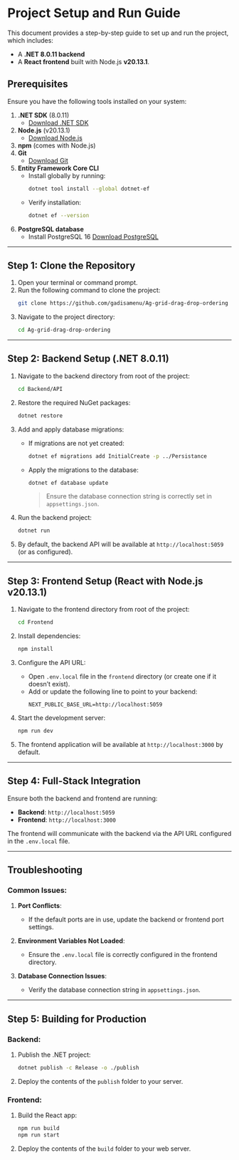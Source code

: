 # Project Setup and Run Guide

This document provides a step-by-step guide to set up and run the project, which includes:

- A **.NET 8.0.11 backend**
- A **React frontend** built with Node.js **v20.13.1**.

## Prerequisites

Ensure you have the following tools installed on your system:

1. **.NET SDK** (8.0.11)
   - [Download .NET SDK](https://dotnet.microsoft.com/download/dotnet)
2. **Node.js** (v20.13.1)
   - [Download Node.js](https://nodejs.org/)
3. **npm** (comes with Node.js)
4. **Git**
   - [Download Git](https://git-scm.com/)
5. **Entity Framework Core CLI**
   - Install globally by running:
     ```bash
     dotnet tool install --global dotnet-ef
     ```
   - Verify installation:
     ```bash
     dotnet ef --version
     ```
6. **PostgreSQL database**
   - Install PostgreSQL 16
     [Download PostgreSQL](https://www.postgresql.org/download/)

---

## Step 1: Clone the Repository

1. Open your terminal or command prompt.
2. Run the following command to clone the project:
   ```bash
   git clone https://github.com/gadisamenu/Ag-grid-drag-drop-ordering
   ```
3. Navigate to the project directory:
   ```bash
   cd Ag-grid-drag-drop-ordering
   ```

---

## Step 2: Backend Setup (.NET 8.0.11)

1. Navigate to the backend directory from root of the project:

   ```bash
   cd Backend/API
   ```

2. Restore the required NuGet packages:

   ```bash
   dotnet restore
   ```

3. Add and apply database migrations:

   - If migrations are not yet created:
     ```bash
     dotnet ef migrations add InitialCreate -p ../Persistance
     ```
   - Apply the migrations to the database:
     ```bash
     dotnet ef database update
     ```
     > Ensure the database connection string is correctly set in `appsettings.json`.

4. Run the backend project:
   ```bash
   dotnet run
   ```
5. By default, the backend API will be available at `http://localhost:5059` (or as configured).

---

## Step 3: Frontend Setup (React with Node.js v20.13.1)

1. Navigate to the frontend directory from root of the project:

   ```bash
   cd Frontend
   ```

2. Install dependencies:

   ```bash
   npm install
   ```

3. Configure the API URL:

   - Open `.env.local` file in the `frontend` directory (or create one if it doesn’t exist).
   - Add or update the following line to point to your backend:
     ```env
     NEXT_PUBLIC_BASE_URL=http://localhost:5059
     ```

4. Start the development server:
   ```bash
   npm run dev
   ```
5. The frontend application will be available at `http://localhost:3000` by default.

---

## Step 4: Full-Stack Integration

Ensure both the backend and frontend are running:

- **Backend**: `http://localhost:5059`
- **Frontend**: `http://localhost:3000`

The frontend will communicate with the backend via the API URL configured in the `.env.local` file.

---

## Troubleshooting

### Common Issues:

1. **Port Conflicts**:

   - If the default ports are in use, update the backend or frontend port settings.

2. **Environment Variables Not Loaded**:

   - Ensure the `.env.local` file is correctly configured in the frontend directory.

3. **Database Connection Issues**:
   - Verify the database connection string in `appsettings.json`.

---

## Step 5: Building for Production

### Backend:

1. Publish the .NET project:
   ```bash
   dotnet publish -c Release -o ./publish
   ```
2. Deploy the contents of the `publish` folder to your server.

### Frontend:

1. Build the React app:
   ```bash
   npm run build
   npm run start
   ```
2. Deploy the contents of the `build` folder to your web server.
